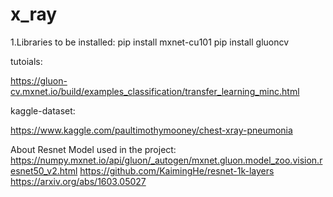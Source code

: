 # x_ray

1.Libraries to be installed:
   pip install mxnet-cu101
   pip install gluoncv
   

tutoials:

https://gluon-cv.mxnet.io/build/examples_classification/transfer_learning_minc.html


kaggle-dataset:

https://www.kaggle.com/paultimothymooney/chest-xray-pneumonia

About Resnet Model used in the project:
https://numpy.mxnet.io/api/gluon/_autogen/mxnet.gluon.model_zoo.vision.resnet50_v2.html
https://github.com/KaimingHe/resnet-1k-layers
https://arxiv.org/abs/1603.05027

